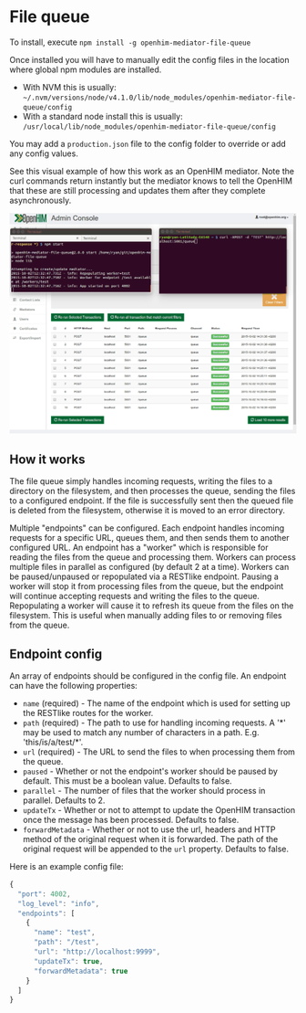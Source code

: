 # File queue

To install, execute `npm install -g openhim-mediator-file-queue`

Once installed you will have to manually edit the config files in the location where global npm modules are installed.

* With NVM this is usually: `~/.nvm/versions/node/v4.1.0/lib/node_modules/openhim-mediator-file-queue/config`
* With a standard node install this is usually: `/usr/local/lib/node_modules/openhim-mediator-file-queue/config`

You may add a `production.json` file to the config folder to override or add any config values.

See this visual example of how this work as an OpenHIM mediator. Note the curl commands return instantly but the mediator knows to tell the OpenHIM that these are still processing and updates them after they complete asynchronously.

![Alt text](file-queue.gif)

## How it works

The file queue simply handles incoming requests, writing the files to a directory on the filesystem, and then processes the queue, sending the files to a configured endpoint. If the file is successfully sent then the queued file is deleted from the filesystem, otherwise it is moved to an error directory.

Multiple "endpoints" can be configured. Each endpoint handles incoming requests for a specific URL, queues them, and then sends them to another configured URL. An endpoint has a "worker" which is responsible for reading the files from the queue and processing them. Workers can process multiple files in parallel as configured (by default 2 at a time). Workers can be paused/unpaused or repopulated via a RESTlike endpoint. Pausing a worker will stop it from processing files from the queue, but the endpoint will continue accepting requests and writing the files to the queue. Repopulating a worker will cause it to refresh its queue from the files on the filesystem. This is useful when manually adding files to or removing files from the queue.

## Endpoint config

An array of endpoints should be configured in the config file. An endpoint can have the following properties:
* `name` (required) - The name of the endpoint which is used for setting up the RESTlike routes for the worker.
* `path` (required) - The path to use for handling incoming requests. A '\*' may be used to match any number of characters in a path. E.g. 'this/is/a/test/\*'.
* `url` (required) - The URL to send the files to when processing them from the queue.
* `paused` - Whether or not the endpoint's worker should be paused by default. This must be a boolean value. Defaults to false.
* `parallel` - The number of files that the worker should process in parallel. Defaults to 2.
* `updateTx` - Whether or not to attempt to update the OpenHIM transaction once the message has been processed. Defaults to false.
* `forwardMetadata` - Whether or not to use the url, headers and HTTP method of the original request when it is forwarded. The path of the original request will be appended to the `url` property. Defaults to false.

Here is an example config file:

```js
{
  "port": 4002,
  "log_level": "info",
  "endpoints": [
    {
      "name": "test",
      "path": "/test",
      "url": "http://localhost:9999",
      "updateTx": true,
      "forwardMetadata": true
    }
  ]
}
```
